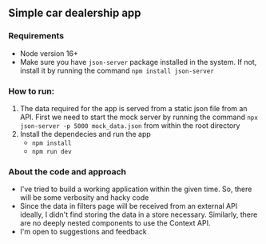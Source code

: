 ## Simple car dealership app

### Requirements
- Node version 16+
- Make sure you have `json-server` package installed in the system. If not, install it by running the command `npm install json-server`

### How to run:
1. The data required for the app is served from a static json file from an API. First we need to start the mock server by running the command `npx json-server -p 5000 mock_data.json` from within the root directory
2. Install the dependecies and run the app
   - `npm install`
   - `npm run dev`
   
### About the code and approach
- I've tried to build a working application within the given time. So, there will be some verbosity and hacky code
- Since the data in filters page will be received from an external API ideally, I didn't find storing the data in a store necessary. Similarly, there are no deeply nested components to use the Context API.
- I'm open to suggestions and feedback